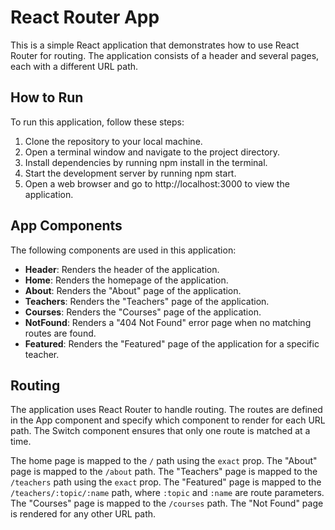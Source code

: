 # React Router App

This is a simple React application that demonstrates how to use React Router for routing. The application consists of a header and several pages, each with a different URL path.

## How to Run

To run this application, follow these steps:

1. Clone the repository to your local machine.
2. Open a terminal window and navigate to the project directory.
3. Install dependencies by running npm install in the terminal.
4. Start the development server by running npm start.
5. Open a web browser and go to http://localhost:3000 to view the application.

## App Components
The following components are used in this application:

- **Header**: Renders the header of the application.
- **Home**: Renders the homepage of the application.
- **About**: Renders the "About" page of the application.
- **Teachers**: Renders the "Teachers" page of the application.
- **Courses**: Renders the "Courses" page of the application.
- **NotFound**: Renders a "404 Not Found" error page when no matching routes are found.
- **Featured**: Renders the "Featured" page of the application for a specific teacher.

## Routing

The application uses React Router to handle routing. The routes are defined in the App component and specify which component to render for each URL path. The Switch component ensures that only one route is matched at a time.

The home page is mapped to the `/` path using the `exact` prop. The "About" page is mapped to the `/about` path. The "Teachers" page is mapped to the `/teachers` path using the `exact` prop. The "Featured" page is mapped to the `/teachers/:topic/:name` path, where `:topic` and `:name` are route parameters. The "Courses" page is mapped to the `/courses` path. The "Not Found" page is rendered for any other URL path.
